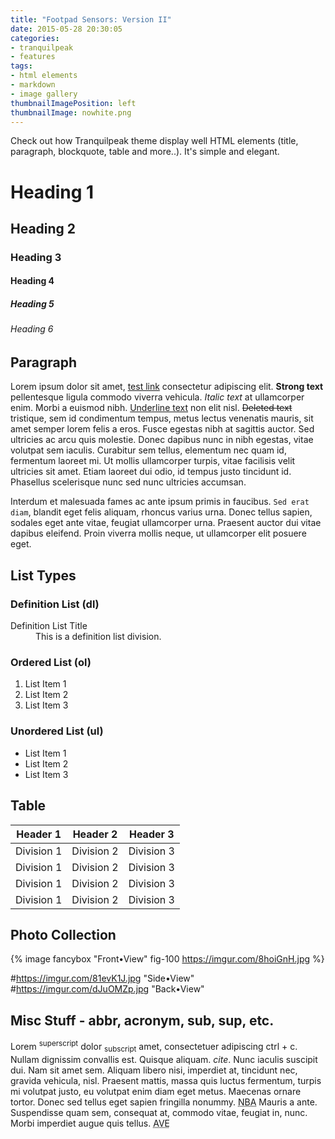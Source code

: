 ```yaml
---
title: "Footpad Sensors: Version II"
date: 2015-05-28 20:30:05
categories:
- tranquilpeak
- features
tags:
- html elements
- markdown
- image gallery
thumbnailImagePosition: left
thumbnailImage: nowhite.png
---
```



Check out how Tranquilpeak theme display well HTML elements (title, paragraph, blockquote, table and more..). It's simple and elegant.
<!-- more -->

# Heading 1

## Heading 2

### Heading 3

#### Heading 4

##### Heading 5

###### Heading 6


## Paragraph

Lorem ipsum dolor sit amet, [test link]() consectetur adipiscing elit. **Strong text** pellentesque ligula commodo viverra vehicula. *Italic text* at ullamcorper enim. Morbi a euismod nibh. <u>Underline text</u> non elit nisl. ~~Deleted text~~ tristique, sem id condimentum tempus, metus lectus venenatis mauris, sit amet semper lorem felis a eros. Fusce egestas nibh at sagittis auctor. Sed ultricies ac arcu quis molestie. Donec dapibus nunc in nibh egestas, vitae volutpat sem iaculis. Curabitur sem tellus, elementum nec quam id, fermentum laoreet mi. Ut mollis ullamcorper turpis, vitae facilisis velit ultricies sit amet. Etiam laoreet dui odio, id tempus justo tincidunt id. Phasellus scelerisque nunc sed nunc ultricies accumsan.

Interdum et malesuada fames ac ante ipsum primis in faucibus. `Sed erat diam`, blandit eget felis aliquam, rhoncus varius urna. Donec tellus sapien, sodales eget ante vitae, feugiat ullamcorper urna. Praesent auctor dui vitae dapibus eleifend. Proin viverra mollis neque, ut ullamcorper elit posuere eget.


## List Types

### Definition List (dl)

<dl><dt>Definition List Title</dt><dd>This is a definition list division.</dd></dl>


### Ordered List (ol)

1. List Item 1
2. List Item 2
3. List Item 3

### Unordered List (ul)

- List Item 1
- List Item 2
- List Item 3

## Table

| Header 1 | Header 2 | Header 3 |
| - | - | - |
| Division 1 | Division 2 | Division 3 |
| Division 1 | Division 2 | Division 3 |
| Division 1 | Division 2 | Division 3 |
| Division 1 | Division 2 | Division 3 |


## Photo Collection

{% image fancybox "Front•View" fig-100 https://imgur.com/8hoiGnH.jpg %}



#https://imgur.com/81evK1J.jpg "Side•View"
#https://imgur.com/dJuOMZp.jpg "Back•View"





## Misc Stuff - abbr, acronym, sub, sup, etc.

Lorem <sup>superscript</sup> dolor <sub>subscript</sub> amet, consectetuer adipiscing <kdb>ctrl + c</kdb>. Nullam dignissim convallis est. Quisque aliquam. <cite>cite</cite>. Nunc iaculis suscipit dui.
 Nam
sit amet sem. Aliquam libero nisi, imperdiet at, tincidunt nec, gravida vehicula, nisl. Praesent mattis, massa quis luctus fermentum, turpis mi volutpat justo, eu volutpat enim diam eget metus. Maecenas ornare tortor. Donec sed tellus eget sapien fringilla nonummy. <acronym title="National Basketball Association">NBA</acronym> Mauris a ante. Suspendisse quam sem, consequat at, commodo vitae, feugiat in, nunc. Morbi imperdiet augue quis tellus.  <abbr title="Avenue">AVE</abbr>